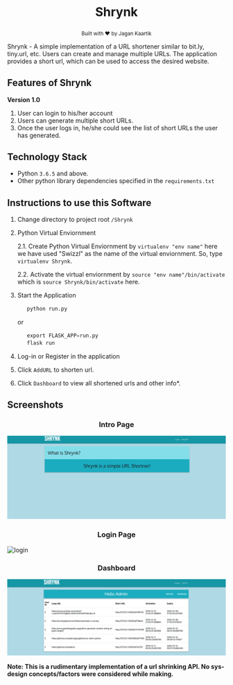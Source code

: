 <h1 align="center">
  Shrynk
</h1>

<div align="center">
  <sub>Built with ❤︎ by Jagan Kaartik</sub>
</div>


Shrynk - A simple implementation of a URL shortener similar to bit.ly, tiny.url, etc. Users can create and manage multiple URLs. The application provides a short url, which can be used to access the desired website. 

## Features of Shrynk

**Version 1.0**

1. User can login to his/her account
2. Users can generate multiple short URLs.
3. Once the user logs in, he/she could see the list of short URLs the user has generated. 

## Technology Stack

* Python ```3.6.5``` and above.
* Other python library dependencies specified in the ```requirements.txt```

## Instructions to use this Software

1. Change directory to project root ```/Shrynk```

2. Python Virtual Enviornment

    2.1. Create Python Virtual Enviornment by ```virtualenv "env name"``` here we have used "Swizzl" as the name of the virtual enviornment. So, type  ```virtualenv Shrynk```.
    
    2.2. Activate the virtual enviornment by ```source "env name"/bin/activate``` which is ```source Shrynk/bin/activate``` here. 

3. Start the Application

    ```python
       python run.py
    ``` 
   or  
    ```python
       export FLASK_APP=run.py
       flask run
    ```
4. Log-in or Register in the application
5. Click ```AddURL``` to shorten url. 
6. Click ```Dashboard``` to view all shortened urls and other info*.


## Screenshots

<h3 align="center">
  Intro Page
</h3>

![intro](https://github.com/JaganKaartik/Shrynk/blob/master/images/intro.png)

<h3 align="center">
  Login Page
</h3>

![login](https://github.com/JaganKaartik/Shrynk/blob/master/images/login.png)

<h3 align="center">
  Dashboard
</h3>

![dash](https://github.com/JaganKaartik/Shrynk/blob/master/images/dashboard.png)


**Note: This is a rudimentary implementation of a url shrinking API. No sys-design concepts/factors were considered while making.**
